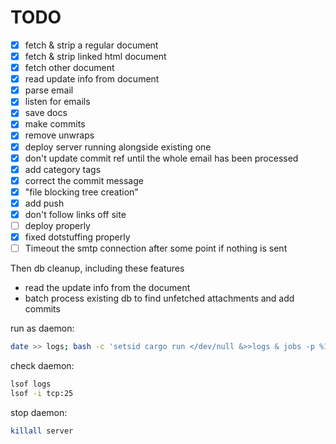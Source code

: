 # TODO

- [x] fetch & strip a regular document
- [x] fetch & strip linked html document
- [x] fetch other document
- [x] read update info from document
- [x] parse email
- [x] listen for emails
- [x] save docs
- [x] make commits
- [x] remove unwraps
- [x] deploy server running alongside existing one
- [x] don't update commit ref until the whole email has been processed
- [x] add category tags
- [x] correct the commit message
- [x] "file blocking tree creation"
- [x] add push
- [x] don't follow links off site
- [ ] deploy properly
- [x] fixed dotstuffing properly
- [ ] Timeout the smtp connection after some point if nothing is sent

Then db cleanup, including these features
- read the update info from the document
- batch process existing db to find unfetched attachments and add commits

run as daemon:

```sh
date >> logs; bash -c 'setsid cargo run </dev/null &>>logs & jobs -p %1'
```

check daemon:
```sh
lsof logs
lsof -i tcp:25
```

stop daemon:
```sh
killall server
```
